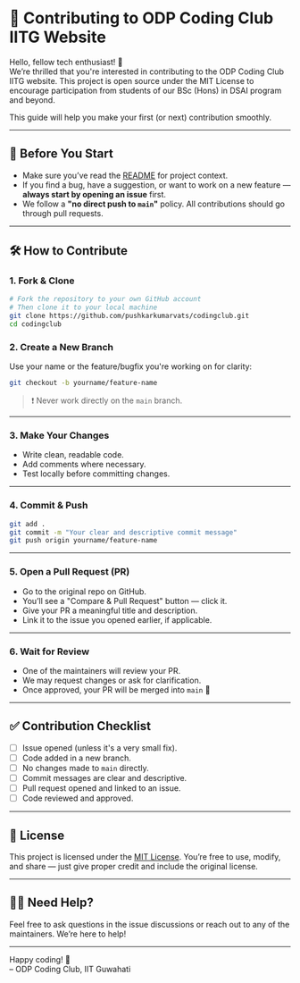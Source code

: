 
# 🤝 Contributing to ODP Coding Club IITG Website

Hello, fellow tech enthusiast! 🙌  
We’re thrilled that you're interested in contributing to the ODP Coding Club IITG website. This project is open source under the MIT License to encourage participation from students of our BSc (Hons) in DSAI program and beyond.

This guide will help you make your first (or next) contribution smoothly.

---

## 📌 Before You Start

- Make sure you’ve read the [README](./README.md) for project context.
- If you find a bug, have a suggestion, or want to work on a new feature — **always start by opening an issue** first.
- We follow a **"no direct push to `main`"** policy. All contributions should go through pull requests.

---

## 🛠️ How to Contribute

### 1. Fork & Clone

```bash
# Fork the repository to your own GitHub account
# Then clone it to your local machine
git clone https://github.com/pushkarkumarvats/codingclub.git
cd codingclub
```

### 2. Create a New Branch

Use your name or the feature/bugfix you're working on for clarity:

```bash
git checkout -b yourname/feature-name
```

> ❗ Never work directly on the `main` branch.

---

### 3. Make Your Changes

- Write clean, readable code.
- Add comments where necessary.
- Test locally before committing changes.

---

### 4. Commit & Push

```bash
git add .
git commit -m "Your clear and descriptive commit message"
git push origin yourname/feature-name
```

---

### 5. Open a Pull Request (PR)

- Go to the original repo on GitHub.
- You’ll see a "Compare & Pull Request" button — click it.
- Give your PR a meaningful title and description.
- Link it to the issue you opened earlier, if applicable.

---

### 6. Wait for Review

- One of the maintainers will review your PR.
- We may request changes or ask for clarification.
- Once approved, your PR will be merged into `main` 🎉

---

## ✅ Contribution Checklist

- [ ] Issue opened (unless it's a very small fix).
- [ ] Code added in a new branch.
- [ ] No changes made to `main` directly.
- [ ] Commit messages are clear and descriptive.
- [ ] Pull request opened and linked to an issue.
- [ ] Code reviewed and approved.

---

## 📄 License

This project is licensed under the [MIT License](./LICENSE). You’re free to use, modify, and share — just give proper credit and include the original license.

---

## 🙋‍♀️ Need Help?

Feel free to ask questions in the issue discussions or reach out to any of the maintainers. We’re here to help!

---

Happy coding! 🚀  
– ODP Coding Club, IIT Guwahati
